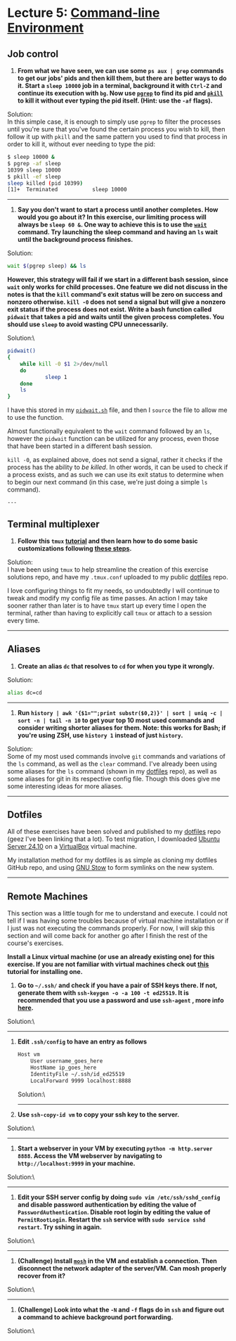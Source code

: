 # Lecture 5: [Command-line Environment](https://missing.csail.mit.edu/2020/command-line/)

## Job control

1. **From what we have seen, we can use some `ps aux | grep` commands to get our jobs' pids and then kill them, but there are better ways to do it. Start a `sleep 10000` job in a terminal, background it with `Ctrl-Z` and continue its execution with `bg`. Now use [`pgrep`](https://www.man7.org/linux/man-pages/man1/pgrep.1.html) to find its pid and [`pkill`](http://man7.org/linux/man-pages/man1/pgrep.1.html) to kill it without ever typing the pid itself. (Hint: use the `-af` flags).**

Solution:\
In this simple case, it is enough to simply use `pgrep` to filter the processes until you're sure that you've found the certain process you wish to kill, then follow it up with `pkill` and the same pattern you used to find that process in order to kill it, without ever needing to type the pid:
```bash
$ sleep 10000 &
$ pgrep -af sleep
10399 sleep 10000
$ pkill -ef sleep
sleep killed (pid 10399)
[1]+  Terminated           sleep 10000
```

---
1. **Say you don't want to start a process until another completes. How would you go about it? In this exercise, our limiting process will always be `sleep 60 &`.
One way to achieve this is to use the [`wait`](https://www.man7.org/linux/man-pages/man1/wait.1p.html) command. Try launching the sleep command and having an `ls` wait until the background process finishes.**

Solution:
```bash
wait $(pgrep sleep) && ls
```

**However, this strategy will fail if we start in a different bash session, since `wait` only works for child processes. One feature we did not discuss in the notes is that the `kill` command's exit status will be zero on success and nonzero otherwise. `kill -0` does not send a signal but will give a nonzero exit status if the process does not exist.
Write a bash function called `pidwait` that takes a pid and waits until the given process completes. You should use `sleep` to avoid wasting CPU unnecessarily.**

Solution:\
```bash
pidwait()
{
    while kill -0 $1 2>/dev/null
    do
            sleep 1
    done
    ls
}
```

I have this stored in my [`pidwait.sh`](./pidwait.sh) file, and then I `source` the file to allow me to use the function.

Almost functionally equivalent to the `wait` command followed by an `ls`, however the `pidwait` function can be utilized for any process, even those that have been started in a different bash session.

`kill -0`, as explained above, does not send a signal, rather it checks if the process has the ability to _be killed_. In other words, it can be used to check if a process exists, and as such we can use its exit status to determine when to begin our next command (in this case, we're just doing a simple `ls` command).

    ---
## Terminal multiplexer

1. **Follow this `tmux` [tutorial](https://www.hamvocke.com/blog/a-quick-and-easy-guide-to-tmux/) and then learn how to do some basic customizations following [these steps](https://www.hamvocke.com/blog/a-guide-to-customizing-your-tmux-conf/).**

Solution:\
I have been using `tmux` to help streamline the creation of this exercise solutions repo, and have my `.tmux.conf` uploaded to my public [dotfiles](https://github.com/Jacoli1023/dotfiles) repo.

I love configuring things to fit my needs, so undoubtedly I will continue to tweak and modify my config file as time passes. An action I may take sooner rather than later is to have `tmux` start up every time I open the terminal, rather than having to explicitly call `tmux` or attach to a session every time.

---
## Aliases

1. **Create an alias `dc` that resolves to `cd` for when you type it wrongly.**

Solution:
```bash
alias dc=cd
```

---
1.  **Run `history | awk '{$1="";print substr($0,2)}' | sort | uniq -c | sort -n | tail -n 10`  to get your top 10 most used commands and consider writing shorter aliases for them. Note: this works for Bash; if you're using ZSH, use `history 1` instead of just `history`.**

Solution:\
Some of my most used commands involve `git` commands and variations of the `ls` command, as well as the `clear` command. I've already been using some aliases for the `ls` command (shown in my [dotfiles](https://github.com/Jacoli1023/dotfiles) repo), as well as some aliases for git in its respective config file. Though this does give me some interesting ideas for more aliases.

---
## Dotfiles

All of these exercises have been solved and published to my [dotfiles](https://github.com/Jacoli1023/dotfiles) repo (geez I've been linking that a lot). To test migration, I downloaded [Ubuntu Server 24.10](https://ubuntu.com/download/server) on a [VirtualBox](https://www.virtualbox.org/) virtual machine.

My installation method for my dotfiles is as simple as cloning my dotfiles GitHub repo, and using [GNU Stow](https://www.gnu.org/software/stow/) to form symlinks on the new system.

---
## Remote Machines

This section was a little tough for me to understand and execute. I could not tell if I was having some troubles because of virtual machine installation or if I just was not executing the commands properly. For now, I will skip this section and will come back for another go after I finish the rest of the course's exercises.

**Install a Linux virtual machine (or use an already existing one) for this exercise. If you are not familiar with virtual machines check out [this](https://hibbard.eu/install-ubuntu-virtual-box/) tutorial for installing one.**

1. **Go to `~/.ssh/` and check if you have a pair of SSH keys there. If not, generate them with `ssh-keygen -o -a 100 -t ed25519`. It is recommended that you use a password and use `ssh-agent` , more info [here](https://www.ssh.com/ssh/agent).**

Solution:\

---
1. **Edit `.ssh/config` to have an entry as follows**

    ```bash
    Host vm
        User username_goes_here
        HostName ip_goes_here
        IdentityFile ~/.ssh/id_ed25519
        LocalForward 9999 localhost:8888
    ```

    Solution:\

    ---
1. **Use `ssh-copy-id vm` to copy your ssh key to the server.**

Solution:\

---
1. **Start a webserver in your VM by executing `python -m http.server 8888`. Access the VM webserver by navigating to `http://localhost:9999` in your machine.**

Solution:\

---
1. **Edit your SSH server config by doing  `sudo vim /etc/ssh/sshd_config` and disable password authentication by editing the value of `PasswordAuthentication`. Disable root login by editing the value of `PermitRootLogin`. Restart the `ssh` service with `sudo service sshd restart`. Try sshing in again.**

Solution:\

---
1. **(Challenge) Install [`mosh`](https://mosh.org/) in the VM and establish a connection. Then disconnect the network adapter of the server/VM. Can mosh properly recover from it?**

Solution:\

---
1. **(Challenge) Look into what the `-N` and `-f` flags do in `ssh` and figure out a command to achieve background port forwarding.**

Solution:\
